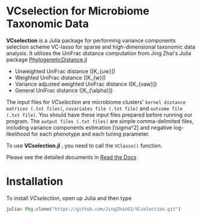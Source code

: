 <style TYPE="text/css">
code.has-jax {font: inherit; font-size: 100%; background: inherit; border: inherit;}
</style>
<script type="text/x-mathjax-config">
MathJax.Hub.Config({
    tex2jax: {
        inlineMath: [['$','$'], ['\\(','\\)']],
        skipTags: ['script', 'noscript', 'style', 'textarea', 'pre'] // removed 'code' entry
    }
});
MathJax.Hub.Queue(function() {
    var all = MathJax.Hub.getAllJax(), i;
    for(i = 0; i < all.length; i += 1) {
        all[i].SourceElement().parentNode.className += ' has-jax';
    }
});
</script>
<script type="text/javascript" src="http://cdn.mathjax.org/mathjax/latest/MathJax.js?config=TeX-AMS-MML_HTMLorMML"></script>

# VCselection for Microbiome Taxonomic Data

**VCselection** is a Julia package for performing variance components selection scheme VC-lasso for sparse and high-dimensional taxonomic data analysis. It utilizes the UniFrac distance computation from Jing Zhai's Julia package [PhylogeneticDistance.jl](https://github.com/JingZhai63/PhylogeneticDistance.jl)

* Unweighted UniFrac distance (\[K_{uw}\])
* Weighted UniFrac distance  (\[K_{w}\])
* Variance adjusted weighted UniFrac distance  (\[K_{vaw}\])
* General UniFrac distance  (\[K_{\alpha}\])

The input files for _VCselection_ are microbiome  clusters' `kernel distance matrices (.txt files)`, `covariates file (.txt file)` and `outcome file (.txt file)`. You should have these input files prepared before running our program. The `output files (.txt files)` are simple comma-delimited files, including variance components estimation \[\sigma^2\] and negative log-likelihood for each phenotype and each tuning parameter.

To use **VCselection.jl** , you need to call the `VClasso()` function.

Please see the detailed documents in [Read the Docs](http://vcselection.readthedocs.io/en/latest/)

# Installation

To install _VCselection_, open up Julia and then type

```julia
julia> Pkg.clone("https://github.com/JingZhai63/VCselection.git")
```

